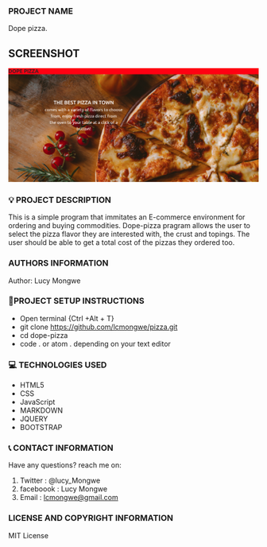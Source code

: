 ### PROJECT NAME

Dope pizza.

## SCREENSHOT

![Dope-Pizza](images/pizza.png)

### :bulb: PROJECT DESCRIPTION

This is a simple program that immitates an E-commerce environment for ordering and buying commodities. Dope-pizza pragram allows the user to select the pizza flavor they are interested with, the crust and topings. The user should be able to get a total cost of the pizzas they ordered too.

### AUTHORS INFORMATION

Author: Lucy Mongwe

### :pushpin:PROJECT SETUP INSTRUCTIONS

- Open terminal {Ctrl +Alt + T}
- git clone https://github.com/lcmongwe/pizza.git
- cd dope-pizza
- code . or atom . depending on your text editor

### :computer: TECHNOLOGIES USED

- HTML5
- CSS
- JavaScript
- MARKDOWN
- JQUERY
- BOOTSTRAP

### :telephone_receiver: CONTACT INFORMATION

Have any questions? reach me on:

1. Twitter : @lucy_Mongwe
2. faceboook : Lucy Mongwe
3. Email : lcmongwe@gmail.com

### LICENSE AND COPYRIGHT INFORMATION

MIT License
